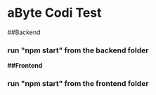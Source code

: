 # aByte Codi Test

##Backend
### run "npm start" from the <b>backend<b/> folder

##Frontend
### run "npm start" from the <b>frontend<b/> folder
